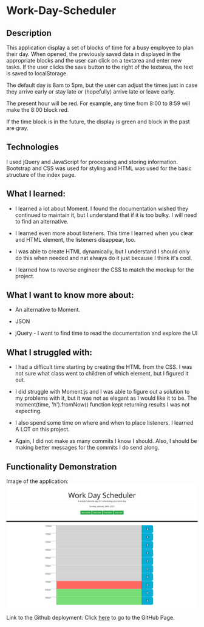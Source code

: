 # Work-Day-Scheduler

## Description
This application display a set of blocks of time for a busy employee to plan their day.  When opened, the previously saved data in displayed in the appropriate blocks and the user can click on a textarea and enter new tasks.  If the user clicks the save button to the right of the textarea, the text is saved to localStorage.

The default day is 8am to 5pm, but the user can adjust the times just in case they arrive early or stay late or (hopefully) arrive late or leave early.

The present hour will be red. For example, any time from 8:00 to 8:59 will make the 8:00 block red.

If the time block is in the future, the display is green and block in the past are gray.


## Technologies
I used jQuery and JavaScript for processing and storing information.  Bootstrap and CSS was used for styling and HTML was used for the basic structure of the index page.


## What I learned:

* I learned a lot about Moment.  I found the documentation wished they continued to maintain it, but I understand that if it is too bulky.  I will need to find an alternative.

* I learned even more about listeners.  This time I learned when you clear and HTML element, the listeners disappear, too.

* I was able to create HTML dynamically, but I understand I should only do this when needed and nat always do it just because I think it's cool.

* I learned how to reverse engineer the CSS to match the mockup for the project.

## What I want to know more about:

* An alternative to Moment.

* JSON

* jQuery - I want to find time to read the documentation and explore the UI


## What I struggled with:

* I had a difficult time starting by creating the HTML from the CSS.  I was not sure what class went to children of which element, but I figured it out.

* I did struggle with Moment.js and I was able to figure out a solution to my problems with it, but it was not as elegant as I would like it to be.  The moment(time, 'h').fromNow() function kept returning results I was not expecting.

* I also spend some time on where and when to place listeners. I learned A LOT on this project.

* Again, I did not make as many commits I know I should.  Also, I should be making better messages for the commits I do send along.
 
## Functionality Demonstration

Image of the application:
![Work Day Scheduler in action](./Work_Day_Scheduler.png)



Link to the Github deployment:
Click [here](https://charvey0.github.io/Work-Day-Scheduler/) to go to the GitHub Page.